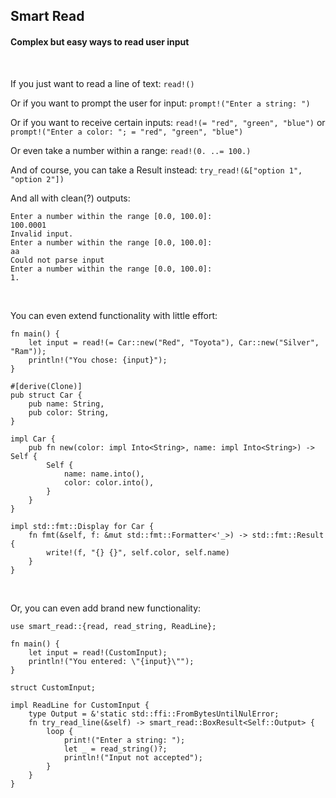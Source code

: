## Smart Read

#### Complex but easy ways to read user input

<br>

If you just want to read a line of text: `read!()`

Or if you want to prompt the user for input: `prompt!("Enter a string: ")`

Or if you want to receive certain inputs: `read!(= "red", "green", "blue")` or `prompt!("Enter a color: "; = "red", "green", "blue")`

Or even take a number within a range: `read!(0. ..= 100.)`

And of course, you can take a Result instead: `try_read!(&["option 1", "option 2"])`

And all with clean(?) outputs:
```
Enter a number within the range [0.0, 100.0]:
100.0001
Invalid input.
Enter a number within the range [0.0, 100.0]:
aa
Could not parse input
Enter a number within the range [0.0, 100.0]:
1.
```

<br>

You can even extend functionality with little effort:

```
fn main() {
	let input = read!(= Car::new("Red", "Toyota"), Car::new("Silver", "Ram"));
	println!("You chose: {input}");
}

#[derive(Clone)]
pub struct Car {
	pub name: String,
	pub color: String,
}

impl Car {
	pub fn new(color: impl Into<String>, name: impl Into<String>) -> Self {
		Self {
			name: name.into(),
			color: color.into(),
		}
	}
}

impl std::fmt::Display for Car {
	fn fmt(&self, f: &mut std::fmt::Formatter<'_>) -> std::fmt::Result {
		write!(f, "{} {}", self.color, self.name)
	}
}
```

<br>

Or, you can even add brand new functionality:

```
use smart_read::{read, read_string, ReadLine};

fn main() {
	let input = read!(CustomInput);
	println!("You entered: \"{input}\"");
}

struct CustomInput;

impl ReadLine for CustomInput {
	type Output = &'static std::ffi::FromBytesUntilNulError;
	fn try_read_line(&self) -> smart_read::BoxResult<Self::Output> {
		loop {
			print!("Enter a string: ");
			let _ = read_string()?;
			println!("Input not accepted");
		}
	}
}
```
